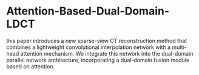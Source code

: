 # Attention-Based-Dual-Domain-LDCT
this paper introduces a new sparse-view CT reconstruction method that combines a lightweight convolutional interpolation network with a multi-head attention mechanism. We integrate this network into the dual-domain parallel network architecture, incorporating a dual-domain fusion module based on attention.
